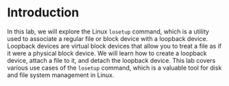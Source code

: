 # Introduction

In this lab, we will explore the Linux `losetup` command, which is a utility used to associate a regular file or block device with a loopback device. Loopback devices are virtual block devices that allow you to treat a file as if it were a physical block device. We will learn how to create a loopback device, attach a file to it, and detach the loopback device. This lab covers various use cases of the `losetup` command, which is a valuable tool for disk and file system management in Linux.
